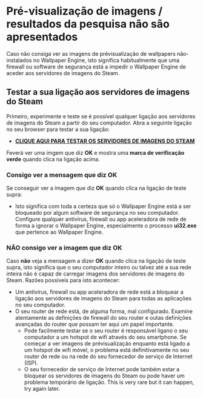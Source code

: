# Pré-visualização de imagens / resultados da pesquisa não são apresentados

Caso não consiga ver as imagens de prévisualização de wallpapers não-instalados no Wallpaper Engine, isto significa habitualmente que uma firewall ou software de segurança está a impedir o Wallpaper Engine de aceder aos servidores de imagens do Steam.

## Testar a sua ligação aos servidores de imagens do Steam

Primeiro, experimente e teste se é possível qualquer ligação aos servidores de imagens do Steam a partir do seu computador. Abra a seguinte ligação no seu browser para testar a sua ligação:

* [**CLIQUE AQUI PARA TESTAR OS SERVIDORES DE IMAGENS DO STEAM**](https://steamuserimages-a.akamaihd.net/ugc/1796366854776537259/C541D485E7156010D92284B082D13A2377FD1F8F/?imw=5000&imh=5000&ima=fit&impolicy=Letterbox&imcolor=%23000000&letterbox=false)

Feverá ver uma imgem que diz **OK** e mostra uma **marca de verificação verde** quando clica na ligação acima.

### Consigo ver a mensagem que diz OK

Se conseguir ver a imagem que diz **OK** quando clica na ligação de teste supra:

* Isto significa com toda a certeza que só o Wallpaper Engine está a ser bloqueado por algum software de segurança no seu computador. Configure qualquer antivírus, firewall ou app aceleradora de rede de forma a ignorar o Wallpaper Engine, especialmente o processo **ui32.exe** que pertence ao Wallpaper Engine.

### NÃO consigo ver a imagem que diz OK

Caso **não** veja a mensagem a dizer **OK** quando clica na ligação de teste supra, isto significa que o seu computador inteiro ou talvez até a sua rede inteira não é capaz de carregar imagens dos servidores de imagens do Steam. Razões possíveis para isto acontecer:

* Um antivírus, firewall ou app aceleradora de rede está a bloquear a ligação aos servidores de imagens do Steam para todas as aplicações no seu computador.
* O seu router de rede está, de alguma forma, mal configurado. Examine atentamente as definições de firewall do seu router e outas definições avançadas do router que possam ter aqui um papel importante.
    * Pode facilmente testar se o seu router é responsável ligano o seu computador a um hotspot de wifi através do seu smartphone. Se começar a ver imagens de prévisualização enquanto está ligado a um hotspot de wifi móvel, o problema está definitivamente no seu router de rede ou na rede do seu fornecedor de serviço de Internet (ISP).
    * O seu fornecedor de serviço de Internet pode também estar a bloquear os servidores de imagens do Steam ou pode haver um problema temporário de ligação. This is very rare but it can happen, try again later.